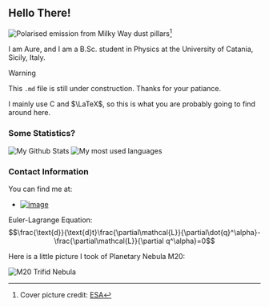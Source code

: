 
## Hello There!
![Polarised emission from Milky Way dust pillars](https://github.com/ImAure/ImAure/assets/93878749/50a4cf9e-aeca-460d-8f35-68bf12a358cb)[^1]
[^1]: Cover picture credit: [ESA](https://www.esa.int/ESA_Multimedia/Images/2015/02/Polarised_emission_from_Milky_Way_dust)

I am Aure, and I am a B.Sc. student in Physics at the University of Catania, Sicily, Italy.
> [!WARNING]
> This `.md` file is still under construction. Thanks for your patiance.

I mainly use C and $\LaTeX$, so this is what you are probably going to find around here.

### Some Statistics?
![My Github Stats](https://github-readme-stats.vercel.app/api/?username=ImAure&show_icons=true&theme=vision-friendly-dark&showicons=true)
![My most used languages](https://github-readme-stats.vercel.app/api/top-langs/?username=ImAure&show_icons=true&theme=vision-friendly-dark&showicons=true)

### Contact Information
You can find me at:
* [![image](https://img.shields.io/badge/Telegram-2CA5E0?style=for-the-badge&logo=telegram&logoColor=white)](https://t.me/RelDesu)

Euler-Lagrange Equation:
$$\frac{\text{d}}{\text{d}t}\frac{\partial\mathcal{L}}{\partial\dot{q}^\alpha}-\frac{\partial\mathcal{L}}{\partial q^\alpha}=0$$

Here is a little picture I took of Planetary Nebula M20:

![M20 Trifid Nebula](https://github.com/ImAure/ImAure/assets/93878749/7fbb9dc2-9568-40b3-9b62-9c1f0dc0516a)
<!--
**ImAure/ImAure** is a ✨ _special_ ✨ repository because its `README.md` (this file) appears on your GitHub profile.

Here are some ideas to get you started:

- 🔭 I’m currently working on ...
- 🌱 I’m currently learning ...
- 👯 I’m looking to collaborate on ...
- 🤔 I’m looking for help with ...
- 💬 Ask me about ...
- 📫 How to reach me: ...
- 😄 Pronouns: ...
- ⚡ Fun fact: ...
-->
